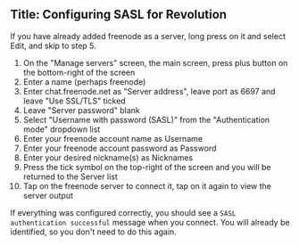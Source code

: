 Title: Configuring SASL for Revolution
---

If you have already added freenode as a server, long press on it and select Edit, and skip to step 5.

1. On the "Manage servers" screen, the main screen, press plus button on the bottom-right of the screen
2. Enter a name (perhaps freenode)
3. Enter chat.freenode.net as "Server address", leave port as 6697 and leave "Use SSL/TLS" ticked
4. Leave "Server password" blank
5. Select "Username with password (SASL)" from the "Authentication mode" dropdown list
6. Enter your freenode account name as Username
7. Enter your freenode account password as Password
8. Enter your desired nickname(s) as Nicknames
9. Press the tick symbol on the top-right of the screen and you will be returned to the Server list
10. Tap on the freenode server to connect it, tap on it again to view the server output

If everything was configured correctly, you should see a `SASL authentication successful` message when you connect. You will already be identified, so you don't need to do this again.
